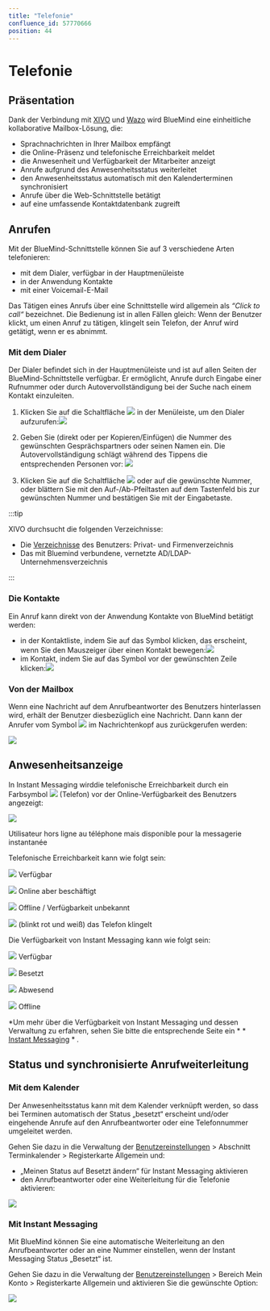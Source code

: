 ```yaml
---
title: "Telefonie"
confluence_id: 57770666
position: 44
---
```

# Telefonie


## Präsentation

Dank der Verbindung mit [XIVO](https://www.xivo.solutions/) und [Wazo](https://wazo.io) wird BlueMind eine einheitliche kollaborative Mailbox-Lösung, die:

- Sprachnachrichten in Ihrer Mailbox empfängt
- die Online-Präsenz und telefonische Erreichbarkeit meldet
- die Anwesenheit und Verfügbarkeit der Mitarbeiter anzeigt
- Anrufe aufgrund des Anwesenheitsstatus weiterleitet
- den Anwesenheitsstatus automatisch mit den Kalenderterminen synchronisiert
- Anrufe über die Web-Schnittstelle betätigt
- auf eine umfassende Kontaktdatenbank zugreift


## Anrufen

Mit der BlueMind-Schnittstelle können Sie auf 3 verschiedene Arten telefonieren:

- mit dem Dialer, verfügbar in der Hauptmenüleiste
- in der Anwendung Kontakte
- mit einer Voicemail-E-Mail


Das Tätigen eines Anrufs über eine Schnittstelle wird allgemein als *“Click to call“* bezeichnet. Die Bedienung ist in allen Fällen gleich: Wenn der Benutzer klickt, um einen Anruf zu tätigen, klingelt sein Telefon, der Anruf wird getätigt, wenn er es abnimmt.

### Mit dem Dialer

Der Dialer befindet sich in der Hauptmenüleiste und ist auf allen Seiten der BlueMind-Schnittstelle verfügbar. Er ermöglicht, Anrufe durch Eingabe einer Rufnummer oder durch Autovervollständigung bei der Suche nach einem Kontakt einzuleiten.

1. Klicken Sie auf die Schaltfläche ![](../../attachments/57770060/57770066.png) in der Menüleiste, um den Dialer aufzurufen:![](../../attachments/57770060/57770067.png)
2. Geben Sie (direkt oder per Kopieren/Einfügen) die Nummer des gewünschten Gesprächspartners oder seinen Namen ein.
Die Autovervollständigung schlägt während des Tippens die entsprechenden Personen vor:
![](../../attachments/57770666/57770678.png)

3. Klicken Sie auf die Schaltfläche ![](../../attachments/57770060/57770063.png) oder auf die gewünschte Nummer, oder blättern Sie mit den Auf-/Ab-Pfeiltasten auf dem Tastenfeld bis zur gewünschten Nummer und bestätigen Sie mit der Eingabetaste.


:::tip

XIVO durchsucht die folgenden Verzeichnisse:

- Die [Verzeichnisse](https://forge.bluemind.net/confluence/display/LATEST/Gestion+des+carnets+d%27adresses) des Benutzers: Privat- und Firmenverzeichnis
- Das mit Bluemind verbundene, vernetzte AD/LDAP-Unternehmensverzeichnis


:::

### Die Kontakte

Ein Anruf kann direkt von der Anwendung Kontakte von BlueMind betätigt werden:

- in der Kontaktliste, indem Sie auf das Symbol klicken, das erscheint, wenn Sie den Mauszeiger über einen Kontakt bewegen:![](../../attachments/57770666/57770676.png)
- im Kontakt, indem Sie auf das Symbol vor der gewünschten Zeile klicken:![](../../attachments/57770666/57770674.png)


### Von der Mailbox

Wenn eine Nachricht auf dem Anrufbeantworter des Benutzers hinterlassen wird, erhält der Benutzer diesbezüglich eine Nachricht. Dann kann der Anrufer vom Symbol ![](../../attachments/57770060/57770063.png) im Nachrichtenkopf aus zurückgerufen werden:

![](../../attachments/57770666/57770672.png)

## Anwesenheitsanzeige

In Instant Messaging wirddie telefonische Erreichbarkeit durch ein Farbsymbol ![](../../attachments/57769989/69896483.png) (Telefon) vor der Online-Verfügbarkeit des Benutzers angezeigt:


![](../../attachments/57770666/57770686.png)


Utilisateur hors ligne au téléphone mais disponible pour la messagerie instantanée

Telefonische Erreichbarkeit kann wie folgt sein:

![](../../attachments/57770666/57770680.png) Verfügbar

![](../../attachments/57770666/57770681.png) Online aber beschäftigt

![](../../attachments/57770666/57770683.png) Offline / Verfügbarkeit unbekannt

![](../../attachments/57770666/57770684.png) (blinkt rot und weiß) das Telefon klingelt

Die Verfügbarkeit von Instant Messaging kann wie folgt sein:

![](../../attachments/57770666/57770680.png) Verfügbar

![](../../attachments/57770666/57770682.png) Besetzt

![](../../attachments/57770666/57770681.png) Abwesend

![](../../attachments/57770666/57770683.png) Offline

*Um mehr über die Verfügbarkeit von Instant Messaging und dessen Verwaltung zu erfahren, sehen Sie bitte die entsprechende Seite ein * * [Instant Messaging](/old/Guide_de_l_utilisateur/La_messagerie_instantanee/) * *.*

## Status und synchronisierte Anrufweiterleitung

### Mit dem Kalender

Der Anwesenheitsstatus kann mit dem Kalender verknüpft werden, so dass bei Terminen automatisch der Status „besetzt“ erscheint und/oder eingehende Anrufe auf den Anrufbeantworter oder eine Telefonnummer umgeleitet werden.

Gehen Sie dazu in die Verwaltung der [Benutzereinstellungen](/old/Guide_de_l_utilisateur/Paramètres_utilisateur/) > Abschnitt Terminkalender > Registerkarte Allgemein und:

- „Meinen Status auf Besetzt ändern“ für Instant Messaging aktivieren
- den Anrufbeantworter oder eine Weiterleitung für die Telefonie aktivieren:


![](../../attachments/57770666/57770670.png)

### Mit Instant Messaging

Mit BlueMind können Sie eine automatische Weiterleitung an den Anrufbeantworter oder an eine Nummer einstellen, wenn der Instant Messaging Status „Besetzt“ ist.

Gehen Sie dazu in die Verwaltung der [Benutzereinstellungen](/old/Guide_de_l_utilisateur/Paramètres_utilisateur/) > Bereich Mein Konto > Registerkarte Allgemein und aktivieren Sie die gewünschte Option:

![](../../attachments/57770666/57770668.png)



